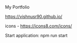 My Portfolio

https://vishnusr90.github.io/

icons - https://icons8.com/icons/

Start application: npm run start
